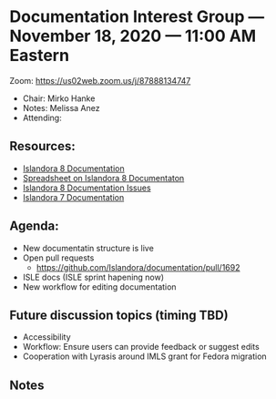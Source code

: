 # Documentation Interest Group — November 18, 2020 — 11:00 AM Eastern

Zoom:  https://us02web.zoom.us/j/87888134747

* Chair: Mirko Hanke
* Notes: Melissa Anez
* Attending: 

  

## Resources:
* [Islandora 8 Documentation](https://islandora.github.io/documentation/)
* [Spreadsheet on Islandora 8 Documentaton](https://docs.google.com/spreadsheets/d/1E-kRw9xE60CKK0qL1-phzeVKjEZu3qBKZ9d3LH1hDEE/edit?usp=sharing)
* [Islandora 8 Documentation Issues](https://github.com/Islandora/documentation/labels/documentation)
* [Islandora 7 Documentation](https://wiki.lyrasis.org/display/ISLANDORA/Start)


## Agenda:
* New documentatin structure is live
* Open pull requests
   * https://github.com/Islandora/documentation/pull/1692
* ISLE docs (ISLE sprint hapening now)
* New workflow for editing documentation


## Future discussion topics (timing TBD)
* Accessibility
* Workflow: Ensure users can provide feedback or suggest edits
* Cooperation with Lyrasis around IMLS grant for Fedora migration


## Notes
